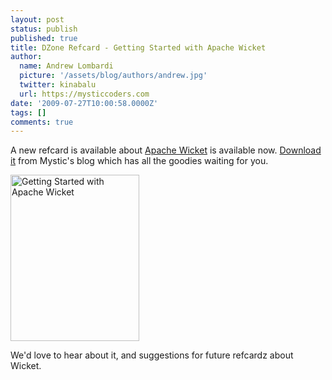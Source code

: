 ```yaml
---
layout: post
status: publish
published: true
title: DZone Refcard - Getting Started with Apache Wicket
author:
  name: Andrew Lombardi
  picture: '/assets/blog/authors/andrew.jpg'
  twitter: kinabalu
  url: https://mysticcoders.com
date: '2009-07-27T10:00:58.0000Z'
tags: []
comments: true
---
```

A new refcard is available about <a href="http://wicket.apache.org" target="_blank">Apache Wicket</a> is available now.  <a href="http://www.mysticcoders.com/blog/2009/07/27/dzone-refcard-getting-started-with-apache-wicket/">Download it</a> from Mystic's blog which has all the goodies waiting for you.

<a href="http://www.mysticcoders.com/blog/2009/07/27/dzone-refcard-getting-started-with-apache-wicket/"><img src="https://www.mysticcoders.com/wp-content/uploads/2009/07/118731.png" alt="Getting Started with Apache Wicket" title="Getting Started with Apache Wicket" width="206" height="266" class="alignnone size-full wp-image-61" /></a>

We'd love to hear about it, and suggestions for future refcardz about Wicket.

